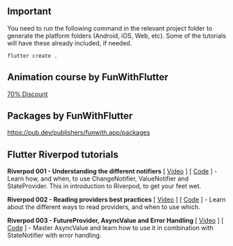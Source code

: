 ## Important

You need to run the following command in the relevant project folder to generate the platform folders (Android, iOS, Web, etc). Some of the tutorials will have these already included, if needed.

```
flutter create .
```

## Animation course by FunWithFlutter

[70% Discount](https://courses.funwith.app/p/mastering-animation-in-flutter/?product_id=1679475&coupon_code=FUN)

## Packages by FunWithFlutter

https://pub.dev/publishers/funwith.app/packages

## Flutter Riverpod tutorials

**Riverpod 001 - Understanding the different notifiers** \[ [Video](https://www.youtube.com/watch?v=ttUNVsIl1tM) \] \[ [Code](https://github.com/funwithflutter/riverpod_tutorials/tree/master/riverpod_001_counter_app_three_ways) \] - Learn how, and when, to use ChangeNotifier, ValueNotifier and StateProvider. This in introduction to Riverpod, to get your feet wet.

**Riverpod 002 - Reading providers best practices** \[ [Video](https://www.youtube.com/watch?v=EtcJsUpvZMc) \] \[ [Code](https://github.com/funwithflutter/riverpod_tutorials/tree/master/riverpod_002_reading_providers) \] - Learn about the different ways to read providers, and when to use which.

**Riverpod 003 - FutureProvider, AsyncValue and Error Handling** \[ [Video](https://www.youtube.com/watch?v=2vcjEuIkU0g) \] \[ [Code](https://github.com/funwithflutter/riverpod_tutorials/tree/master/riverpod_003_async_value) \] - Master AsyncValue and learn how to use it in combination with StateNotifier with error handling.

